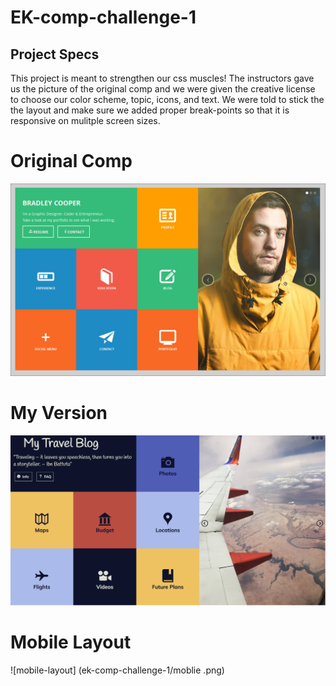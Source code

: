 # EK-comp-challenge-1
## Project Specs
This project is meant to strengthen our css muscles! The instructors gave us the picture of the original comp and we were given the creative license to choose our color scheme, topic, icons, and text. We were told to stick the the layout and make sure we added proper break-points so that it is responsive on mulitple screen sizes.


# Original Comp
![original-comp](original-comp.jpg "Original Comp")

# My Version
![my-comp](ek-static-comp-image.png "My Comp")

# Mobile Layout
![mobile-layout] (ek-comp-challenge-1/moblie .png)
